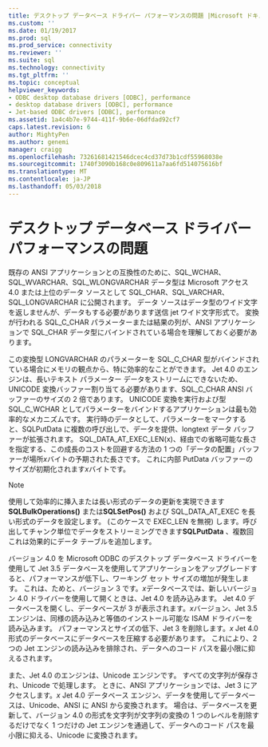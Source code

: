 ```yaml
---
title: デスクトップ データベース ドライバー パフォーマンスの問題 |Microsoft ドキュメント
ms.custom: ''
ms.date: 01/19/2017
ms.prod: sql
ms.prod_service: connectivity
ms.reviewer: ''
ms.suite: sql
ms.technology: connectivity
ms.tgt_pltfrm: ''
ms.topic: conceptual
helpviewer_keywords:
- ODBC desktop database drivers [ODBC], performance
- desktop database drivers [ODBC], performance
- Jet-based ODBC drivers [ODBC], performance
ms.assetid: 1a4c4b7e-9744-411f-9b6e-06dfdad92cf7
caps.latest.revision: 6
author: MightyPen
ms.author: genemi
manager: craigg
ms.openlocfilehash: 73261681421546dcec4cd37d73b1cdf55968038e
ms.sourcegitcommit: 1740f3090b168c0e809611a7aa6fd514075616bf
ms.translationtype: MT
ms.contentlocale: ja-JP
ms.lasthandoff: 05/03/2018
---
```

# <a name="desktop-database-driver-performance-issues"></a>デスクトップ データベース ドライバー パフォーマンスの問題
既存の ANSI アプリケーションとの互換性のために、SQL_WCHAR、SQL_WVARCHAR、SQL_WLONGVARCHAR データ型は Microsoft アクセス 4.0 または上位のデータ ソースとして SQL_CHAR、SQL_VARCHAR、SQL_LONGVARCHAR に公開されます。 データ ソースはデータ型のワイド文字を返しませんが、データもする必要があります送信 jet ワイド文字形式で。 変換が行われる SQL_C_CHAR パラメーターまたは結果の列が、ANSI アプリケーションで SQL_CHAR データ型にバインドされている場合を理解しておく必要があります。  
  
 この変換型 LONGVARCHAR のパラメーターを SQL_C_CHAR 型がバインドされている場合にメモリの観点から、特に効率的なことができます。 Jet 4.0 のエンジンは、長いテキスト パラメーター データをストリームにできないため、UNICODE 変換バッファー割り当てる必要があります、SQL_C_CHAR ANSI バッファーのサイズの 2 倍であります。 UNICODE 変換を実行および型 SQL_C_WCHAR としてパラメーターをバインドするアプリケーションは最も効率的なメカニズムです。 実行時のデータとして、パラメーターをマークすると、SQLPutData に複数の呼び出しで、データを提供、longtext データ バッファーが拡張されます。 SQL_DATA_AT_EXEC_LEN(x)、経由での省略可能な長さを指定する、この成長のコストを回避する方法の 1 つの「データの配置」バッファーが場所*x*バイトの予期された長さです。 これに内部 PutData バッファーのサイズが初期化されます*x*バイトです。  
  
> [!NOTE]  
>  使用して効率的に挿入または長い形式のデータの更新を実現できます**SQLBulkOperations()** または**SQLSetPos()** および SQL_DATA_AT_EXEC を長い形式のデータを設定します。 (このケースで EXEC_LEN を無視) します。呼び出してチャンク単位でデータをストリーミングできます**SQLPutData** 、複数回これは効果的にデータ テーブルを追加します。  
  
 バージョン 4.0 を Microsoft ODBC のデスクトップ データベース ドライバーを使用して Jet 3.5 データベースを使用してアプリケーションをアップグレードすると、パフォーマンスが低下し、ワーキング セット サイズの増加が発生します。 これは、ためと、バージョン 3 です。*x*データベースでは、新しいバージョン 4.0 ドライバーを使用して開くときは、Jet 4.0 を読み込みます。 Jet 4.0 データベースを開くし、データベースが 3 が表示されます。*x*バージョン、Jet 3.5 エンジンは、同様の読み込みと等価のインストール可能な ISAM ドライバーを読み込みます。 パフォーマンスとサイズの低下、Jet 3 を削除します。*x* Jet 4.0 形式のデータベースにデータベースを圧縮する必要があります。 これにより、2 つの Jet エンジンの読み込みを排除され、データへのコード パスを最小限に抑えるされます。  
  
 また、Jet 4.0 のエンジンは、Unicode エンジンです。 すべての文字列が保存され、Unicode で処理します。 ときに、ANSI アプリケーションでは、Jet 3 にアクセスします。*x* Jet 4.0 データベース エンジン、データを使用してデータベースは、Unicode、ANSI に ANSI から変換されます。 場合は、データベースを更新して、バージョン 4.0 の形式を文字列が文字列の変換の 1 つのレベルを削除するだけでなく 1 つだけの Jet エンジンを通過して、データへのコード パスを最小限に抑える、Unicode に変換されます。
